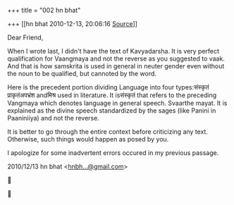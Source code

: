 +++
title = "002 hn bhat"

+++
[[hn bhat	2010-12-13, 20:06:16 [Source](https://groups.google.com/g/samskrita/c/0QvRNik3Y40)]]



Dear Friend,

  

When I wrote last, I didn't have the text of Kavyadarsha. It is very perfect qualification for Vaangmaya and not the reverse as you suggested to vaak. And that is how samskrita is used in general in neuter gender even without the noun to be qualified, but cannoted by the word.

  

Here is the precedent portion dividing Language into four types:संस्कृतं प्राकृतंअपभ्रंश andमिश्र used in literature. It isसंस्कृतं that refers to the preceding Vangmaya which denotes language in general speech. Svaarthe mayat. It is explained as the divine speech standardized by the sages (like Panini in Paaniniiya) and not the reverse.

  

It is better to go through the entire context before criticizing any text. Otherwise, such things would happen as posed by you.

  

I apologize for some inadvertent errors occured in my previous passage.  
  

2010/12/13 hn bhat \<[hnbh...@gmail.com]()\>





